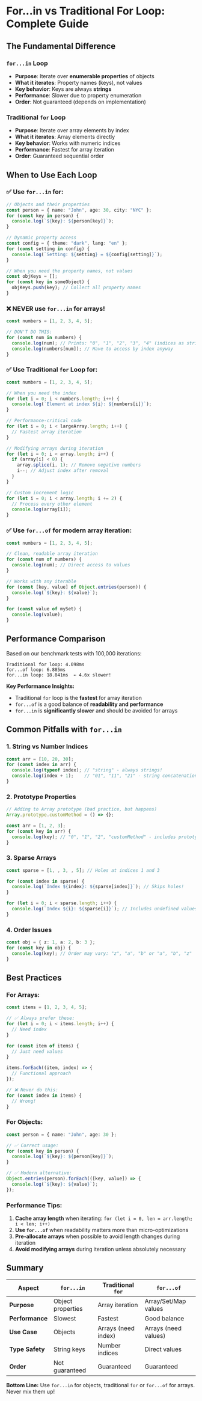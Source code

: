 # For...in vs Traditional For Loop: Complete Guide

## The Fundamental Difference

### `for...in` Loop
- **Purpose**: Iterate over **enumerable properties** of objects
- **What it iterates**: Property names (keys), not values
- **Key behavior**: Keys are always **strings**
- **Performance**: Slower due to property enumeration
- **Order**: Not guaranteed (depends on implementation)

### Traditional `for` Loop
- **Purpose**: Iterate over array elements by index
- **What it iterates**: Array elements directly
- **Key behavior**: Works with numeric indices
- **Performance**: Fastest for array iteration
- **Order**: Guaranteed sequential order

## When to Use Each Loop

### ✅ Use `for...in` for:
```typescript
// Objects and their properties
const person = { name: "John", age: 30, city: "NYC" };
for (const key in person) {
  console.log(`${key}: ${person[key]}`);
}

// Dynamic property access
const config = { theme: "dark", lang: "en" };
for (const setting in config) {
  console.log(`Setting: ${setting} = ${config[setting]}`);
}

// When you need the property names, not values
const objKeys = [];
for (const key in someObject) {
  objKeys.push(key); // Collect all property names
}
```

### ❌ **NEVER use `for...in` for arrays!**
```typescript
const numbers = [1, 2, 3, 4, 5];

// DON'T DO THIS:
for (const num in numbers) {
  console.log(num); // Prints: "0", "1", "2", "3", "4" (indices as strings!)
  console.log(numbers[num]); // Have to access by index anyway
}
```

### ✅ Use Traditional `for` Loop for:
```typescript
const numbers = [1, 2, 3, 4, 5];

// When you need the index
for (let i = 0; i < numbers.length; i++) {
  console.log(`Element at index ${i}: ${numbers[i]}`);
}

// Performance-critical code
for (let i = 0; i < largeArray.length; i++) {
  // Fastest array iteration
}

// Modifying arrays during iteration
for (let i = 0; i < array.length; i++) {
  if (array[i] < 0) {
    array.splice(i, 1); // Remove negative numbers
    i--; // Adjust index after removal
  }
}

// Custom increment logic
for (let i = 0; i < array.length; i += 2) {
  // Process every other element
  console.log(array[i]);
}
```

### ✅ Use `for...of` for modern array iteration:
```typescript
const numbers = [1, 2, 3, 4, 5];

// Clean, readable array iteration
for (const num of numbers) {
  console.log(num); // Direct access to values
}

// Works with any iterable
for (const [key, value] of Object.entries(person)) {
  console.log(`${key}: ${value}`);
}

for (const value of mySet) {
  console.log(value);
}
```

## Performance Comparison

Based on our benchmark tests with 100,000 iterations:

```
Traditional for loop: 4.098ms
for...of loop: 6.885ms
for...in loop: 18.841ms  ← 4.6x slower!
```

**Key Performance Insights:**
- Traditional `for` loop is the **fastest** for array iteration
- `for...of` is a good balance of **readability and performance**
- `for...in` is **significantly slower** and should be avoided for arrays

## Common Pitfalls with `for...in`

### 1. String vs Number Indices
```typescript
const arr = [10, 20, 30];
for (const index in arr) {
  console.log(typeof index); // "string" - always strings!
  console.log(index + 1);    // "01", "11", "21" - string concatenation!
}
```

### 2. Prototype Properties
```typescript
// Adding to Array prototype (bad practice, but happens)
Array.prototype.customMethod = () => {};

const arr = [1, 2, 3];
for (const key in arr) {
  console.log(key); // "0", "1", "2", "customMethod" - includes prototype!
}
```

### 3. Sparse Arrays
```typescript
const sparse = [1, , 3, , 5]; // Holes at indices 1 and 3

for (const index in sparse) {
  console.log(`Index ${index}: ${sparse[index]}`); // Skips holes!
}

for (let i = 0; i < sparse.length; i++) {
  console.log(`Index ${i}: ${sparse[i]}`); // Includes undefined values
}
```

### 4. Order Issues
```typescript
const obj = { z: 1, a: 2, b: 3 };
for (const key in obj) {
  console.log(key); // Order may vary: "z", "a", "b" or "a", "b", "z"
}
```

## Best Practices

### For Arrays:
```typescript
const items = [1, 2, 3, 4, 5];

// ✅ Always prefer these:
for (let i = 0; i < items.length; i++) {
  // Need index
}

for (const item of items) {
  // Just need values
}

items.forEach((item, index) => {
  // Functional approach
});

// ❌ Never do this:
for (const index in items) {
  // Wrong!
}
```

### For Objects:
```typescript
const person = { name: "John", age: 30 };

// ✅ Correct usage:
for (const key in person) {
  console.log(`${key}: ${person[key]}`);
}

// ✅ Modern alternative:
Object.entries(person).forEach(([key, value]) => {
  console.log(`${key}: ${value}`);
});
```

### Performance Tips:
1. **Cache array length** when iterating: `for (let i = 0, len = arr.length; i < len; i++)`
2. **Use `for...of`** when readability matters more than micro-optimizations
3. **Pre-allocate arrays** when possible to avoid length changes during iteration
4. **Avoid modifying arrays** during iteration unless absolutely necessary

## Summary

| Aspect | `for...in` | Traditional `for` | `for...of` |
|--------|------------|-------------------|------------|
| **Purpose** | Object properties | Array iteration | Array/Set/Map values |
| **Performance** | Slowest | Fastest | Good balance |
| **Use Case** | Objects | Arrays (need index) | Arrays (need values) |
| **Type Safety** | String keys | Number indices | Direct values |
| **Order** | Not guaranteed | Guaranteed | Guaranteed |

**Bottom Line:** Use `for...in` for objects, traditional `for` or `for...of` for arrays. Never mix them up!

